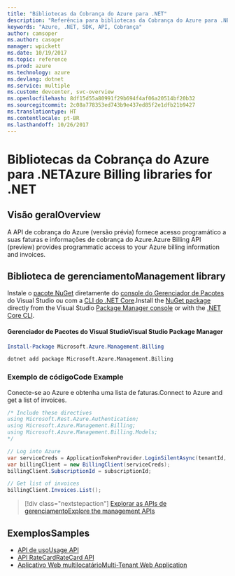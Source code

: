 ```yaml
---
title: "Bibliotecas da Cobrança do Azure para .NET"
description: "Referência para bibliotecas da Cobrança do Azure para .NET"
keywords: "Azure, .NET, SDK, API, Cobrança"
author: camsoper
ms.author: casoper
manager: wpickett
ms.date: 10/19/2017
ms.topic: reference
ms.prod: azure
ms.technology: azure
ms.devlang: dotnet
ms.service: multiple
ms.custom: devcenter, svc-overview
ms.openlocfilehash: 8df15d55a80991f29b694f4af06a20514bf20b32
ms.sourcegitcommit: 2c08a778353ed743b9e437ed85f2e1dfb21b9427
ms.translationtype: HT
ms.contentlocale: pt-BR
ms.lasthandoff: 10/26/2017
---
```

# <a name="azure-billing-libraries-for-net"></a><span data-ttu-id="43ad9-104">Bibliotecas da Cobrança do Azure para .NET</span><span class="sxs-lookup"><span data-stu-id="43ad9-104">Azure Billing libraries for .NET</span></span>

## <a name="overview"></a><span data-ttu-id="43ad9-105">Visão geral</span><span class="sxs-lookup"><span data-stu-id="43ad9-105">Overview</span></span>

<span data-ttu-id="43ad9-106">A API de cobrança do Azure (versão prévia) fornece acesso programático a suas faturas e informações de cobrança do Azure.</span><span class="sxs-lookup"><span data-stu-id="43ad9-106">Azure Billing API (preview) provides programmatic access to your Azure billing information and invoices.</span></span>

## <a name="management-library"></a><span data-ttu-id="43ad9-107">Biblioteca de gerenciamento</span><span class="sxs-lookup"><span data-stu-id="43ad9-107">Management library</span></span>

<span data-ttu-id="43ad9-108">Instale o [pacote NuGet](https://www.nuget.org/packages/Microsoft.Azure.Management.Billing) diretamente do [console do Gerenciador de Pacotes][PackageManager] do Visual Studio ou com a [CLI do .NET Core][DotNetCLI].</span><span class="sxs-lookup"><span data-stu-id="43ad9-108">Install the [NuGet package](https://www.nuget.org/packages/Microsoft.Azure.Management.Billing) directly from the Visual Studio [Package Manager console][PackageManager] or with the [.NET Core CLI][DotNetCLI].</span></span>

#### <a name="visual-studio-package-manager"></a><span data-ttu-id="43ad9-109">Gerenciador de Pacotes do Visual Studio</span><span class="sxs-lookup"><span data-stu-id="43ad9-109">Visual Studio Package Manager</span></span>

```powershell
Install-Package Microsoft.Azure.Management.Billing
```

```bash
dotnet add package Microsoft.Azure.Management.Billing
```

### <a name="code-example"></a><span data-ttu-id="43ad9-110">Exemplo de código</span><span class="sxs-lookup"><span data-stu-id="43ad9-110">Code Example</span></span>

<span data-ttu-id="43ad9-111">Conecte-se ao Azure e obtenha uma lista de faturas.</span><span class="sxs-lookup"><span data-stu-id="43ad9-111">Connect to Azure and get a list of invoices.</span></span>

```csharp
/* Include these directives
using Microsoft.Rest.Azure.Authentication;
using Microsoft.Azure.Management.Billing;
using Microsoft.Azure.Management.Billing.Models;
*/

// Log into Azure
var serviceCreds = ApplicationTokenProvider.LoginSilentAsync(tenantId, clientId, secret);
var billingClient = new BillingClient(serviceCreds);
billingClient.SubscriptionId = subscriptionId;

// Get list of invoices
billingClient.Invoices.List();
```

> [!div class="nextstepaction"]
> [<span data-ttu-id="43ad9-112">Explorar as APIs de gerenciamento</span><span class="sxs-lookup"><span data-stu-id="43ad9-112">Explore the management APIs</span></span>](/dotnet/api/overview/azure/billing/management)

## <a name="samples"></a><span data-ttu-id="43ad9-113">Exemplos</span><span class="sxs-lookup"><span data-stu-id="43ad9-113">Samples</span></span>

* [<span data-ttu-id="43ad9-114">API de uso</span><span class="sxs-lookup"><span data-stu-id="43ad9-114">Usage API</span></span>](https://github.com/Azure-Samples/billing-dotnet-usage-api)
* [<span data-ttu-id="43ad9-115">API RateCard</span><span class="sxs-lookup"><span data-stu-id="43ad9-115">RateCard API</span></span>](https://github.com/Azure-Samples/billing-dotnet-ratecard-api)
* [<span data-ttu-id="43ad9-116">Aplicativo Web multilocatário</span><span class="sxs-lookup"><span data-stu-id="43ad9-116">Multi-Tenant Web Application</span></span>](https://github.com/Azure-Samples/billing-dotnet-webapp-multitenant)

[PackageManager]: https://docs.microsoft.com/nuget/tools/package-manager-console
[DotNetCLI]: https://docs.microsoft.com/dotnet/core/tools/dotnet-add-package
